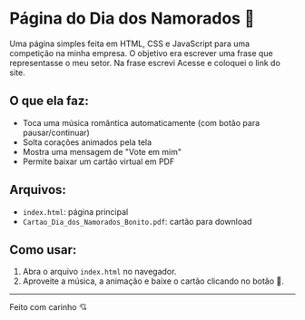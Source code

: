 # Página do Dia dos Namorados 💖

Uma página simples feita em HTML, CSS e JavaScript para uma competição na minha empresa. O objetivo era escrever uma frase que representasse o meu setor. Na frase escrevi Acesse e coloquei o link do site.

## O que ela faz:

- Toca uma música romântica automaticamente (com botão para pausar/continuar)
- Solta corações animados pela tela
- Mostra uma mensagem de "Vote em mim"
- Permite baixar um cartão virtual em PDF

## Arquivos:

- `index.html`: página principal
- `Cartao_Dia_dos_Namorados_Bonito.pdf`: cartão para download

## Como usar:

1. Abra o arquivo `index.html` no navegador.
2. Aproveite a música, a animação e baixe o cartão clicando no botão 💌.

---

Feito com carinho 💘

